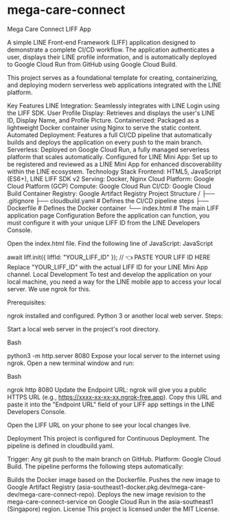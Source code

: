 # mega-care-connect
Mega Care Connect LIFF App

A simple LINE Front-end Framework (LIFF) application designed to demonstrate a complete CI/CD workflow. The application authenticates a user, displays their LINE profile information, and is automatically deployed to Google Cloud Run from GitHub using Google Cloud Build.

This project serves as a foundational template for creating, containerizing, and deploying modern serverless web applications integrated with the LINE platform.

Key Features
LINE Integration: Seamlessly integrates with LINE Login using the LIFF SDK.
User Profile Display: Retrieves and displays the user's LINE ID, Display Name, and Profile Picture.
Containerized: Packaged as a lightweight Docker container using Nginx to serve the static content.
Automated Deployment: Features a full CI/CD pipeline that automatically builds and deploys the application on every push to the main branch.
Serverless: Deployed on Google Cloud Run, a fully managed serverless platform that scales automatically.
Configured for LINE Mini App: Set up to be registered and reviewed as a LINE Mini App for enhanced discoverability within the LINE ecosystem.
Technology Stack
Frontend: HTML5, JavaScript (ES6+), LINE LIFF SDK v2
Serving: Docker, Nginx
Cloud Platform: Google Cloud Platform (GCP)
Compute: Google Cloud Run
CI/CD: Google Cloud Build
Container Registry: Google Artifact Registry
Project Structure
/
├── .gitignore
├── cloudbuild.yaml   # Defines the CI/CD pipeline steps
├── Dockerfile        # Defines the Docker container
└── index.html        # The main LIFF application page
Configuration
Before the application can function, you must configure it with your unique LIFF ID from the LINE Developers Console.

Open the index.html file.
Find the following line of JavaScript:
JavaScript

await liff.init({ liffId: "YOUR_LIFF_ID" }); // 👈 PASTE YOUR LIFF ID HERE
Replace "YOUR_LIFF_ID" with the actual LIFF ID for your LINE Mini App channel.
Local Development
To test and develop the application on your local machine, you need a way for the LINE mobile app to access your local server. We use ngrok for this.

Prerequisites:

ngrok installed and configured.
Python 3 or another local web server.
Steps:

Start a local web server in the project's root directory.

Bash

python3 -m http.server 8080
Expose your local server to the internet using ngrok. Open a new terminal window and run:

Bash

ngrok http 8080
Update the Endpoint URL: ngrok will give you a public HTTPS URL (e.g., https://xxxx-xx-xx-xx.ngrok-free.app). Copy this URL and paste it into the "Endpoint URL" field of your LIFF app settings in the LINE Developers Console.

Open the LIFF URL on your phone to see your local changes live.

Deployment
This project is configured for Continuous Deployment. The pipeline is defined in cloudbuild.yaml.

Trigger: Any git push to the main branch on GitHub.
Platform: Google Cloud Build.
The pipeline performs the following steps automatically:

Builds the Docker image based on the Dockerfile.
Pushes the new image to Google Artifact Registry (asia-southeast1-docker.pkg.dev/mega-care-dev/mega-care-connect-repo).
Deploys the new image revision to the mega-care-connect-service on Google Cloud Run in the asia-southeast1 (Singapore) region.
License
This project is licensed under the MIT License.

